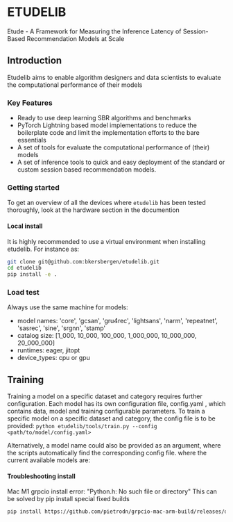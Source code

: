 # ETUDELIB

Etude - A Framework for Measuring the Inference Latency of Session-Based Recommendation Models at Scale


## Introduction
Etudelib aims to enable algorithm designers and data scientists to evaluate the computational performance of their models

### Key Features
* Ready to use deep learning SBR algorithms and benchmarks
* PyTorch Lightning based model implementations to reduce the boilerplate code and limit the implementation efforts to the bare essentials
* A set of tools for evaluate the computational performance of (their) models
* A set of inference tools to quick and easy deployment of the standard or custom session based recommendation models.

### Getting started
To get an overview of all the devices where `etudelib` has been tested thoroughly, look at the hardware section in the documention

#### Local install
It is highly recommended to use a virtual environment when installing etudelib. For instance as:

```bash
git clone git@github.com:bkersbergen/etudelib.git
cd etudelib
pip install -e .
```


### Load test
Always use the same machine for models: 
* model names: 'core', 'gcsan', 'gru4rec', 'lightsans', 'narm', 'repeatnet', 'sasrec', 'sine', 'srgnn', 'stamp'
* catalog size: [1_000, 10_000, 100_000, 1_000_000, 10_000_000, 20_000_000]
* runtimes: eager, jitopt
* device_types: cpu or gpu 


## Training 

Training a model on a specific dataset and category requires further configuration. Each model has its own configuration file, config.yaml , which contains data, model and training configurable parameters. To train a specific model on a specific dataset and category, the config file is to be provided:
`python etudelib/tools/train.py --config <path/to/model/config.yaml>`

Alternatively, a model name could also be provided as an argument, where the scripts automatically find the corresponding config file.
where the current available models are:



#### Troubleshooting install
Mac M1 grpcio install error: "Python.h: No such file or directory"
This can be solved by pip install special fixed builds
```bash
pip install https://github.com/pietrodn/grpcio-mac-arm-build/releases/download/1.51.1/grpcio-1.51.1-cp39-cp39-macosx_11_0_arm64.whl
```
